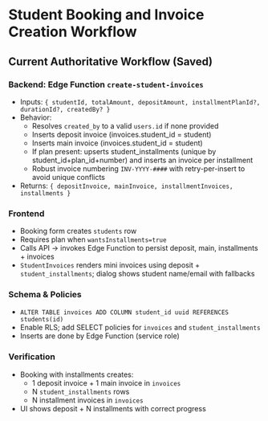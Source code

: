 # Student Booking and Invoice Creation Workflow

## Current Authoritative Workflow (Saved)

### Backend: Edge Function `create-student-invoices`
- Inputs: `{ studentId, totalAmount, depositAmount, installmentPlanId?, durationId?, createdBy? }`
- Behavior:
  - Resolves `created_by` to a valid `users.id` if none provided
  - Inserts deposit invoice (invoices.student_id = student)
  - Inserts main invoice (invoices.student_id = student)
  - If plan present: upserts student_installments (unique by student_id+plan_id+number) and inserts an invoice per installment
  - Robust invoice numbering `INV-YYYY-####` with retry-per-insert to avoid unique conflicts
- Returns: `{ depositInvoice, mainInvoice, installmentInvoices, installments }`

### Frontend
- Booking form creates `students` row
- Requires plan when `wantsInstallments=true`
- Calls API → invokes Edge Function to persist deposit, main, installments + invoices
- `StudentInvoices` renders mini invoices using deposit + `student_installments`; dialog shows student name/email with fallbacks

### Schema & Policies
- `ALTER TABLE invoices ADD COLUMN student_id uuid REFERENCES students(id)`
- Enable RLS; add SELECT policies for `invoices` and `student_installments`
- Inserts are done by Edge Function (service role)

### Verification
- Booking with installments creates:
  - 1 deposit invoice + 1 main invoice in `invoices`
  - N `student_installments` rows
  - N installment invoices in `invoices`
- UI shows deposit + N installments with correct progress
